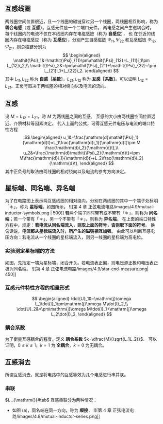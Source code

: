 ## 互感线圈
两线圈空间位置很近，且一个线圈的磁链穿过另一个线圈，两线圈相互影响，称为 **耦合电感**（或 **互感**）。互感元件是一个二端口元件。
两电感之间产生磁耦合时，每个线圈内的电流不仅在本线圈内存在电磁感应（称为 **自感应**）， 也 在邻近的线圈内存在电磁感应（称为 **互感应**），分别产生自感磁链 $\mathit{\Psi}_{11},\mathit{\Psi}_{22}$ 和互感磁链 $\mathit{\Psi}_{12},\mathit{\Psi}_{21}$，则总磁链分别为 $$ \begin{aligned}
\mathit{\Psi}_1&=\mathit{\Psi}_{11}\pm\mathit{\Psi}_{12}=L_{11}i_1\pm L_{12}i_2,\\
\mathit{\Psi}_2&=\pm\mathit{\Psi}_{21}+\mathit{\Psi}_{22}=\pm L_{21}i_1+L_{22}i_2.
\end{aligned} $$其中 $L_{11},L_{22}$ 称为 **自感［系数］**，$L_{21},L_{12}$ 称为 **互感［系数］**。可以证明 $L_{12}=L_{21}$。正负号取决于两线圈的相对绕向以及电流的流向。
## 互感
设 $M=L_{12}=L_{21}$，称 $M$ 为两线圈之间的互感。
互感的大小由两线圈空间位置远近、介质材料等因素决定。
代入上面的公式，可得互感元件电压与电流的端口特性方程 $$ \begin{aligned}
u_1&=\frac{\mathrm{d}\mathit{\Psi}_1}{\mathrm{d}t}=L_1\frac{\mathrm{d}i_1}{\mathrm{d}t}\pm M \frac{\mathrm{d}i_2}{\mathrm{d}t},\\
u_2&=\frac{\mathrm{d}\mathit{\Psi}_2}{\mathrm{d}t}=\pm M\frac{\mathrm{d}i_1}{\mathrm{d}t}+L_2\frac{\mathrm{d}i_2}{\mathrm{d}t},
\end{aligned} $$其中正负号的取法由两线圈的相对绕向以及电流的参考方向决定。
## 星标端、同名端、异名端
为了在电路图上表示两互感线圈的相对绕向，分别在两线圈的其中一个端子处标明「＊」，称为 **星标端**。如图所示。
![[第 4 章 正弦电流电路/images/4.9/mutual-inductor-symbols.png | 500]]
若两个端子同时带有或不带有「＊」，则称为 **同名端**；若一个带有「＊」、另一个不带有「＊」，则称为 **异名端**。
在上面的端口特性方程中，规定：**若电流从同名端流入，则取上面的符号，否则取下面的符号**。
换句话说，**电流都从星标端流入时，所产生的磁链相互加强**。
由此可以判断互感电压方向：若电流从一个线圈的星标端流入，则另一线圈的星标端为高电位。
### 实验测定星标端的方法
如图，先指定一端为星标端，闭合开关。若电流表正偏，则电压源正极和电压表正极为同名端。
![[第 4 章 正弦电流电路/images/4.9/star-end-measure.png| 450]]
### 互感元件特性方程的相量形式
$$ \begin{aligned}
\dot{U}_1&=\mathrm{j}\omega L_1\dot{I}_1\pm\mathrm{j}\omega M\dot{I}_2,\\
\dot{U}_2&=\pm\mathrm{j}\omega M\dot{I}_1+\mathrm{j}\omega L_2\dot{I}_2,
\end{aligned} $$
### 耦合系数
为了衡量互感耦合的程度，定义 **耦合系数** $k=\dfrac{M}{\sqrt{L_1L_2}}$。
可以证明，$0\le k\le1$。$k=1$ 为 **全耦合**，$k=0$ 为无耦合。
## 互感消去
所谓互感消去，就是将电路中的互感等效为几个电感进行串并联。
### 串联
$L _{\mathrm{}}#tab$
互感串联分为两种情况：
- 如图 (a)，同名端在同一方向，称为 **顺接**，
![[第 4 章 正弦电流电路/images/4.9/mutual-inductor-series.png]]